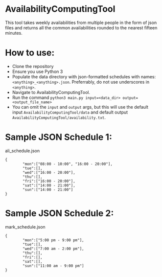 # AvailabilityComputingTool
This tool takes weekly availabilities from multiple people in the form of json files and returns all the common availabilities rounded to the nearest fifteen minutes.

# How to use:

- Clone the repository
- Ensure you use Python 3
- Populate the data directory with json-formatted schedules with names: `<anything>_<anything>.json`. Preferrably, do not use underscores in `<anything>`.
- Navigate to AvailabilityComputingTool.
- Run the command `python3 main.py input=<data_dir> output=<output_file_name>`
- You can omit the `input` and `output` args, but this will use the default input `AvailabilityComputingTool/data` and default output `AvailabilityComputingTool/availability.txt`.

# Sample JSON Schedule 1: 
ali_schedule.json
```
{
        "mon":["08:00 - 10:00", "16:00 - 20:00"],
        "tue":[],
        "wed":["16:00 - 20:00"],
        "thu":[],
        "fri":["16:00 - 20:00"],
        "sat":["14:00 - 21:00"],
        "sun":["14:00 - 21:00"]
}
```

# Sample JSON Schedule 2: 
mark_schedule.json
```
{
        "mon":["5:00 pm - 9:00 pm"],
        "tue":[],
        "wed":["7:00 am - 2:00 pm"],
        "thu":[],
        "fri":[],
        "sat":[],
        "sun":["11:00 am - 9:00 pm"]
}
```
